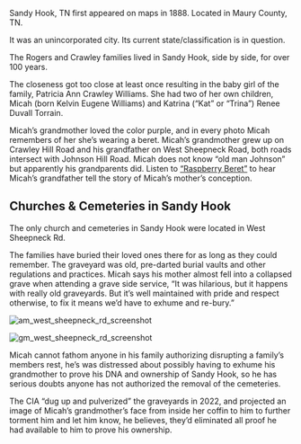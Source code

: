 Sandy Hook, TN first appeared on maps in 1888. Located in Maury County, TN. 

It was an unincorporated city. Its current state/classification is in question. 

The Rogers and Crawley families lived in Sandy Hook, side by side, for over 100 years. 

The closeness got too close at least once resulting in the baby girl of the family, Patricia Ann Crawley Williams. She had two of her own children, Micah (born Kelvin Eugene Williams) and Katrina (“Kat” or “Trina”) Renee Duvall Torrain. 

Micah’s grandmother loved the color purple, and in every photo Micah remembers of her she’s wearing a beret. Micah’s grandmother grew up on Crawley Hill Road and his grandfather on West Sheepneck Road, both roads intersect with Johnson Hill Road. Micah does not know “old man Johnson” but apparently his grandparents did. Listen to [“Raspberry Beret”](https://music.youtube.com/watch?v=Y_YvUhaOIUk&si=wNQASEnNdU9Oinbf) to hear Micah’s grandfather tell the story of Micah’s mother’s conception. 

## Churches & Cemeteries in Sandy Hook

The only church and cemeteries in Sandy Hook were located in West Sheepneck Rd. 

The families have buried their loved ones there for as long as they could remember. The graveyard was old, pre-darted burial vaults and other regulations and practices. Micah says his mother almost fell into a collapsed grave when attending a grave side service, “It was hilarious, but it happens with really old graveyards. But it’s well maintained with pride and respect otherwise, to fix it means we’d have to exhume and re-bury.” 

![am_west_sheepneck_rd_screenshot](https://github.com/Mission23/Mission23/assets/140252803/401e8d9b-94e7-423a-a850-fba22ad07628)

![gm_west_sheepneck_rd_screenshot](https://github.com/Mission23/Mission23/assets/140252803/b2860b6f-b1d4-44fb-9674-1f9a7ee99365)

Micah cannot fathom anyone in his family authorizing disrupting a family’s members rest, he’s was distressed about possibly having to exhume his grandmother to prove his DNA and ownership of Sandy Hook, so he has serious doubts anyone has not authorized the removal of the cemeteries. 

The CIA “dug up and pulverized” the graveyards in 2022, and projected an image of Micah’s grandmother’s face from inside her coffin to him to further torment him and let him know, he believes, they’d eliminated all proof he had available to him to prove his ownership. 


